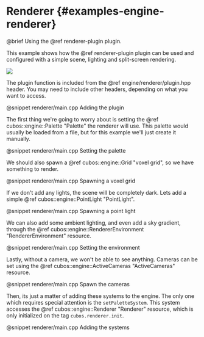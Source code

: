 # Renderer {#examples-engine-renderer}

@brief Using the @ref renderer-plugin plugin.

This example shows how the @ref renderer-plugin plugin can be used and
configured with a simple scene, lighting and split-screen rendering.

![](renderer/output.png)

The plugin function is included from the @ref engine/renderer/plugin.hpp header.
You may need to include other headers, depending on what you want to access.

@snippet renderer/main.cpp Adding the plugin

The first thing we're going to worry about is setting the
@ref cubos::engine::Palette "Palette" the renderer will use. This palette
would usually be loaded from a file, but for this example we'll just create it
manually.

@snippet renderer/main.cpp Setting the palette

We should also spawn a @ref cubos::engine::Grid "voxel grid", so we have
something to render.

@snippet renderer/main.cpp Spawning a voxel grid

If we don't add any lights, the scene will be completely dark. Lets add a
simple @ref cubos::engine::PointLight "PointLight".

@snippet renderer/main.cpp Spawning a point light

We can also add some ambient lighting, and even add a sky gradient, through the
@ref cubos::engine::RendererEnvironment "RendererEnvironment" resource.

@snippet renderer/main.cpp Setting the environment

Lastly, without a camera, we won't be able to see anything. Cameras can be set
using the @ref cubos::engine::ActiveCameras "ActiveCameras" resource.

@snippet renderer/main.cpp Spawn the cameras

Then, its just a matter of adding these systems to the engine. The only one
which requires special attention is the `setPaletteSystem`. This system
accesses the @ref cubos::engine::Renderer "Renderer" resource, which is only
initialized on the tag `cubos.renderer.init`.

@snippet renderer/main.cpp Adding the systems
